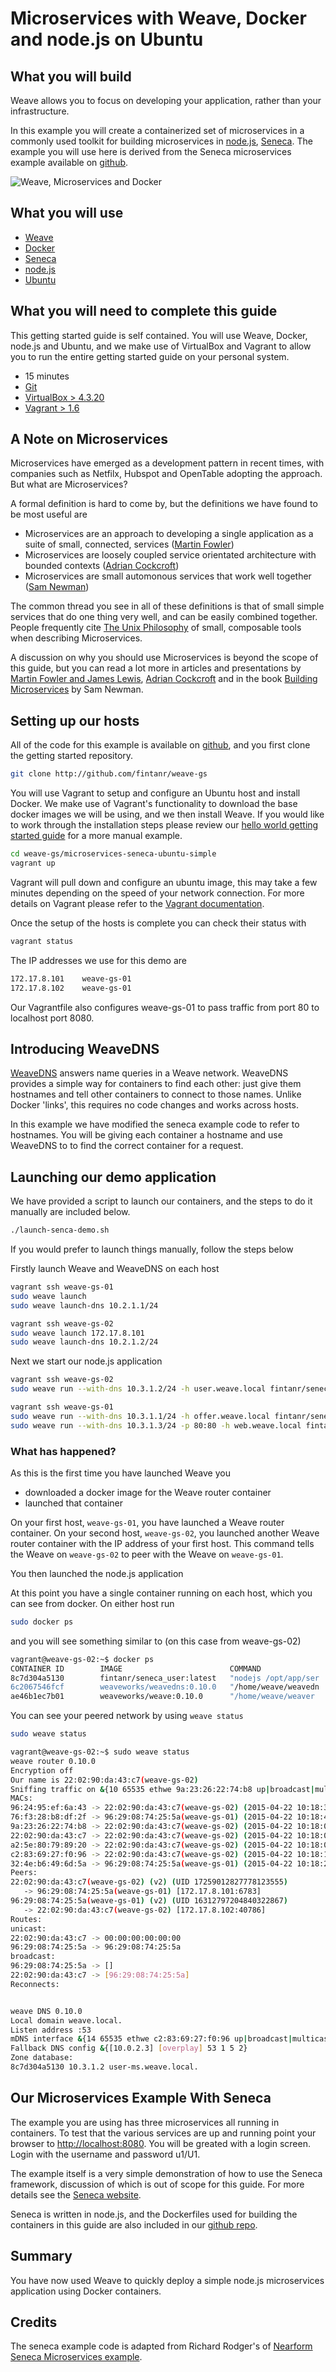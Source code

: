 # Microservices with Weave, Docker and node.js on Ubuntu #

## What you will build ##

Weave allows you to focus on developing your application, rather than your infrastructure.

In this example you will create a containerized set of microservices in a commonly used 
toolkit for building microservices in [node.js](http://nodejs.org), [Seneca](http://senecajs.org/). 
The example you will use here is derived from the Seneca microservices example available on 
[github](https://github.com/rjrodger/seneca-examples/tree/master/micro-services).

![Weave, Microservices and Docker](https://github.com/fintanr/weave-gs/blob/master/microservices-seneca-ubuntu-simple/Microservices_Seneca_Weave.png)

## What you will use ##

* [Weave](http://weave.works)
* [Docker](http://docker.com)
* [Seneca](http://senecajs.org)
* [node.js](http://nodejs.org)
* [Ubuntu](http://ubuntu.com)

## What you will need to complete this guide ##

This getting started guide is self contained. You will use Weave, Docker, node.js and Ubuntu, and we make use of VirtualBox and Vagrant to allow you to run the entire getting started guide on your personal system.

* 15 minutes
* [Git](http://git-scm.com/downloads)
* [VirtualBox > 4.3.20](https://www.virtualbox.org/wiki/Downloads)
* [Vagrant > 1.6](https://docs.vagrantup.com/v2/installation/index.html)

## A Note on Microservices ##

Microservices have emerged as a development pattern in recent times, with companies such as Netfilx, Hubspot
and OpenTable adopting the approach. But what are Microservices?

A formal definition is hard to come by, but the definitions we have found to be most useful are

* Microservices are an approach to developing a single application as a suite of small, connected, services ([Martin Fowler](https://twitter.com/martinfowler))
* Microservices are loosely coupled service orientated architecture with bounded contexts ([Adrian Cockcroft](https://twitter.com/adrianco))
* Microservices are small automonous services that work well together ([Sam Newman](https://twitter.com/samnewman))

The common thread you see in all of these definitions is that of small simple services that do one thing very well, and
can be easily combined together. People frequently cite [The Unix Philosophy](http://en.wikipedia.org/wiki/Unix_philosophy)
of small, composable tools when describing Microservices.     

A discussion on why you should use Microservices is beyond the scope of this guide, but you can read a lot more in
articles and presentations by [Martin Fowler and James Lewis](http://martinfowler.com/articles/microservices.html), [Adrian Cockcroft](http://www.slideshare.net/adriancockcroft/dockercon-state-of-the-art-in-microservices) and in the book [Building Microservices](http://shop.oreilly.com/product/0636920033158.do) by Sam Newman.
  
## Setting up our hosts ##

All of the code for this example is available on [github](http://github.com/fintanr/weave-gs/microservices-seneca-ubuntu-simple), and you first clone the getting started repository.

```bash
git clone http://github.com/fintanr/weave-gs
```

You will use Vagrant to setup and configure an Ubuntu host and install Docker. We make use of Vagrant's functionality to download the base docker images we will be using, and we then install Weave. If you would like to work through the installation steps please review our [hello world getting started guide](https://github.com/fintanr/weave-gs/blob/master/ubuntu-simple/README.md) for a more manual example.

```bash
cd weave-gs/microservices-seneca-ubuntu-simple
vagrant up
```

Vagrant will pull down and configure an ubuntu image, this may take a few minutes depending on  the speed of your network connection. For more details on Vagrant please refer to the [Vagrant documentation](http://vagrantup.com).

Once the setup of the hosts is complete you can check their status with

```bash
vagrant status
```

The IP addresses we use for this demo are

```bash
172.17.8.101 	weave-gs-01
172.17.8.102 	weave-gs-01
```

Our Vagrantfile also configures weave-gs-01 to pass traffic from port 80 to localhost port 8080.

## Introducing WeaveDNS ##

[WeaveDNS](https://github.com/zettio/weave/tree/master/weavedns#readme) answers name queries in a Weave network. WeaveDNS provides a simple way for containers to find each other: just give them hostnames and tell other containers to connect to those names. Unlike Docker 'links', this requires no code changes and works across hosts.

In this example we have modified the seneca example code to refer to hostnames. You will be giving each container a hostname and use WeaveDNS to to find the correct container for a request.

## Launching our demo application ##

We have provided a script to launch our containers, and the steps to do it manually are included below.

```bash
./launch-senca-demo.sh
```

If you would prefer to launch things manually, follow the steps below

Firstly launch Weave and WeaveDNS on each host

```bash
vagrant ssh weave-gs-01
sudo weave launch
sudo weave launch-dns 10.2.1.1/24
```

```bash
vagrant ssh weave-gs-02
sudo weave launch 172.17.8.101
sudo weave launch-dns 10.2.1.2/24
```

Next we start our node.js application 
 
```bash
vagrant ssh weave-gs-02
sudo weave run --with-dns 10.3.1.2/24 -h user.weave.local fintanr/seneca_user
```

```bash
vagrant ssh weave-gs-01
sudo weave run --with-dns 10.3.1.1/24 -h offer.weave.local fintanr/seneca_offer
sudo weave run --with-dns 10.3.1.3/24 -p 80:80 -h web.weave.local fintanr/seneca_webapp
```

### What has happened? ###

As this is the first time you have launched Weave you

* downloaded a docker image for the Weave router container
* launched that container

On your first host, `weave-gs-01`, you have launched a Weave router container. On your second host, `weave-gs-02`, you launched another Weave router container with the IP address of your first host. This command tells the Weave on `weave-gs-02` to peer with the Weave on `weave-gs-01`.

You then launched the node.js application 

At this point you have a single container running on each host, which you can see from docker. On either host run

```bash
sudo docker ps
```

and you will see something similar to (on this case from weave-gs-02)

```bash
vagrant@weave-gs-02:~$ docker ps
CONTAINER ID        IMAGE                        COMMAND                CREATED             STATUS              PORTS                                            NAMES
8c7d304a5130        fintanr/seneca_user:latest   "nodejs /opt/app/ser   3 minutes ago       Up 3 minutes                                                         serene_wilson       
6c2067546fcf        weaveworks/weavedns:0.10.0   "/home/weave/weavedn   3 minutes ago       Up 3 minutes        10.1.42.1:53->53/udp                             weavedns            
ae46b1ec7b01        weaveworks/weave:0.10.0      "/home/weave/weaver    4 minutes ago       Up 4 minutes        0.0.0.0:6783->6783/tcp, 0.0.0.0:6783->6783/udp   weave     
```

You can see your peered network by using `weave status`

```bash
sudo weave status
```
```bash
vagrant@weave-gs-02:~$ sudo weave status
weave router 0.10.0
Encryption off
Our name is 22:02:90:da:43:c7(weave-gs-02)
Sniffing traffic on &{10 65535 ethwe 9a:23:26:22:74:b8 up|broadcast|multicast}
MACs:
96:24:95:ef:6a:43 -> 22:02:90:da:43:c7(weave-gs-02) (2015-04-22 10:18:33.650212936 +0000 UTC)
76:f3:28:b8:df:2f -> 96:29:08:74:25:5a(weave-gs-01) (2015-04-22 10:18:41.457756818 +0000 UTC)
9a:23:26:22:74:b8 -> 22:02:90:da:43:c7(weave-gs-02) (2015-04-22 10:18:03.258755761 +0000 UTC)
22:02:90:da:43:c7 -> 22:02:90:da:43:c7(weave-gs-02) (2015-04-22 10:18:03.30600729 +0000 UTC)
a2:5e:80:79:89:20 -> 22:02:90:da:43:c7(weave-gs-02) (2015-04-22 10:18:03.890434428 +0000 UTC)
c2:83:69:27:f0:96 -> 22:02:90:da:43:c7(weave-gs-02) (2015-04-22 10:18:18.518841678 +0000 UTC)
32:4e:b6:49:6d:5a -> 96:29:08:74:25:5a(weave-gs-01) (2015-04-22 10:18:24.817665796 +0000 UTC)
Peers:
22:02:90:da:43:c7(weave-gs-02) (v2) (UID 17259012827778123555)
   -> 96:29:08:74:25:5a(weave-gs-01) [172.17.8.101:6783]
96:29:08:74:25:5a(weave-gs-01) (v2) (UID 16312797204840322867)
   -> 22:02:90:da:43:c7(weave-gs-02) [172.17.8.102:40786]
Routes:
unicast:
22:02:90:da:43:c7 -> 00:00:00:00:00:00
96:29:08:74:25:5a -> 96:29:08:74:25:5a
broadcast:
96:29:08:74:25:5a -> []
22:02:90:da:43:c7 -> [96:29:08:74:25:5a]
Reconnects:


weave DNS 0.10.0
Local domain weave.local.
Listen address :53
mDNS interface &{14 65535 ethwe c2:83:69:27:f0:96 up|broadcast|multicast}
Fallback DNS config &{[10.0.2.3] [overplay] 53 1 5 2}
Zone database:
8c7d304a5130 10.3.1.2 user-ms.weave.local.
```

## Our Microservices Example With Seneca ##

The example you are using has three microservices all running in containers. To test that the 
various services are up and running point your browser to [http://localhost:8080](http://localhost:8080). 
You will be greated with a login screen. Login with the username and password u1/U1.

The example itself is a very simple demonstration of how to use the Seneca framework, discussion of which 
is out of scope for this guide. For more details see the [Seneca website](http://senecajs.org/). 

Seneca is written in node.js, and the Dockerfiles used for building the containers in this guide are also 
included in our [github repo](https://github.com/fintanr/weave-gs/tree/master/microservices-seneca-ubuntu-simple). 

## Summary ##

You have now used Weave to quickly deploy a simple node.js microservices application using Docker containers.

## Credits ##

The seneca example code is adapted from Richard Rodger's of [Nearform](http://nearform.com) [Seneca Microservices example](https://github.com/rjrodger/seneca-examples).
